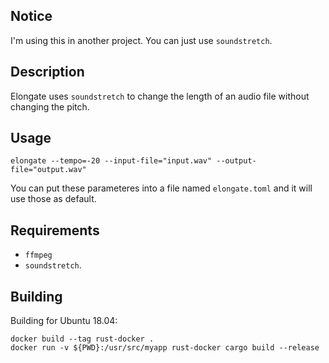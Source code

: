 ## Notice
I'm using this in another project. You can just use `soundstretch`.

## Description
Elongate uses `soundstretch` to change the length of an audio file without changing the pitch.

## Usage
`elongate --tempo=-20 --input-file="input.wav" --output-file="output.wav"`

You can put these parameteres into a file named `elongate.toml` and it will use those as default.


## Requirements
- `ffmpeg`
- `soundstretch`. 

## Building 
Building for Ubuntu 18.04:

```
docker build --tag rust-docker .
docker run -v ${PWD}:/usr/src/myapp rust-docker cargo build --release
```
